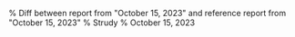 % Diff between report from "October 15, 2023" and reference report from "October 15, 2023"
% Strudy
% October 15, 2023


